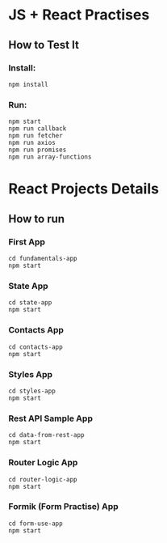 # JS + React Practises
## How to Test It
### Install:
```shell
npm install
```
### Run:
```shell
npm start
npm run callback
npm run fetcher
npm run axios
npm run promises
npm run array-functions
```

# React Projects Details
## How to run
### First App
```shell
cd fundamentals-app
npm start
```
### State App
```shell
cd state-app
npm start
```
### Contacts App
```shell
cd contacts-app
npm start
```

### Styles App
```shell
cd styles-app
npm start
```

### Rest API Sample App
```shell
cd data-from-rest-app
npm start
```

### Router Logic App
```shell
cd router-logic-app
npm start
```

### Formik (Form Practise) App
```shell
cd form-use-app
npm start
```